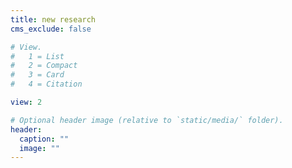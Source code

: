 ```yaml
---
title: new research
cms_exclude: false

# View.
#   1 = List
#   2 = Compact
#   3 = Card
#   4 = Citation

view: 2

# Optional header image (relative to `static/media/` folder).
header:
  caption: ""
  image: ""
---
```

